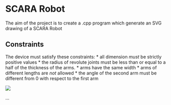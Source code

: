 
# SCARA Robot
The aim of the project is to create a .cpp program which generate an SVG drawing of a SCARA Robot

## Constraints
The device must satisfy these constraints:
    *  all dimension *must* be  strictly positive values
    *  the radius of revolute joints must be less than or equal to a half of the thickness of the arms.
    *  arms have the same width
    *  arms of different lengths are *not* allowed
    *  the angle of the second arm must be different from 0 with respect to the first arm

![](homework1/build/scara.svg)

...



